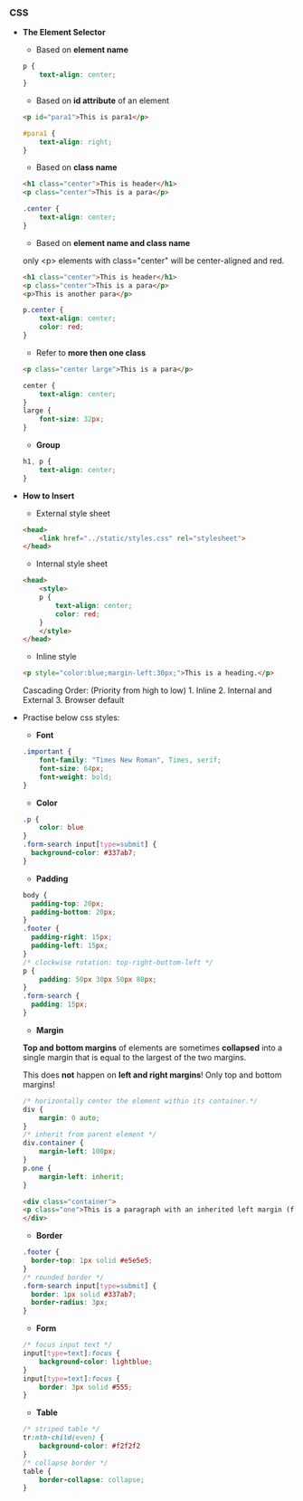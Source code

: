 ### CSS

* **The Element Selector**

    * Based on **element name**
    ```css
    p {
        text-align: center;
    }
    ```
    * Based on **id attribute** of an element

    ```html
    <p id="para1">This is para1</p>
    ```
    ```css
    #para1 {
        text-align: right;
    }
    ```
    * Based on **class name**
    ```html
    <h1 class="center">This is header</h1>
    <p class="center">This is a para</p>    
    ```
    ```css
    .center {
        text-align: center;
    }
    ```
    * Based on **element name and class name**
    
     only \<p\> elements with class="center" will be center-aligned and red.
    ```html
    <h1 class="center">This is header</h1>
    <p class="center">This is a para</p>
    <p>This is another para</p>
    ```
    ```css
    p.center {
        text-align: center;
        color: red;
    }
    ```
    * Refer to **more then one class**
    ```html
    <p class="center large">This is a para</p>
    ```
    ```css
    center {
        text-align: center;
    }
    large {
        font-size: 32px;
    }
    ```
    * **Group**
    ```css
    h1, p {
        text-align: center;
    }
    ```
* **How to Insert**

    * External style sheet
    ```html
    <head>
    	<link href="../static/styles.css" rel="stylesheet">
    </head>
    ```
    * Internal style sheet
    ```html
    <head>
        <style>
        p {
            text-align: center;
            color: red;
        } 
        </style>
    </head>
    ```
    * Inline style
    ```html
    <p style="color:blue;margin-left:30px;">This is a heading.</p>
    ```
    Cascading Order: (Priority from high to low)
        1. Inline
        2. Internal and External
        3. Browser default


* Practise below css styles:
    * **Font**
    
    ```css
    .important {
        font-family: "Times New Roman", Times, serif;
        font-size: 64px;
        font-weight: bold;
    }
    ```
    * **Color** 
    ```css
    .p {
        color: blue
    }
    .form-search input[type=submit] {
      background-color: #337ab7;         
    }
    ```
    * **Padding**
    ```css
    body {
      padding-top: 20px;
      padding-bottom: 20px;
    }
    .footer {
      padding-right: 15px;
      padding-left: 15px;
    }
    /* clockwise rotation: top-right-bottom-left */
    p {
        padding: 50px 30px 50px 80px;
    }
    .form-search {
      padding: 15px;
    }
    ```
    * **Margin**
    
    **Top and bottom margins** of elements are sometimes **collapsed** into a single margin that is equal to the largest of the two margins.

    This does **not** happen on **left and right margins**! Only top and bottom margins!
    ```css
    /* horizontally center the element within its container.*/
    div {
        margin: 0 auto;
    }
    /* inherit from parent element */
    div.container {
        margin-left: 100px;
    }    
    p.one {
        margin-left: inherit;
    }

    ```
    ```html
    <div class="container">
    <p class="one">This is a paragraph with an inherited left margin (from the div element).</p>
    </div>
    ```
    * **Border**
    ```css
    .footer {
      border-top: 1px solid #e5e5e5;
    }
    /* rounded border */
    .form-search input[type=submit] {
      border: 1px solid #337ab7;
      border-radius: 3px;
    }
    ```
    * **Form**
    ```css
    /* focus input text */
    input[type=text]:focus {
        background-color: lightblue;
    }
    input[type=text]:focus {
        border: 3px solid #555;
    }
    ```
    * **Table**
    ```css
    /* striped table */
    tr:nth-child(even) {
        background-color: #f2f2f2
    }
    /* collapse border */
    table {
        border-collapse: collapse;
    }
    ```
